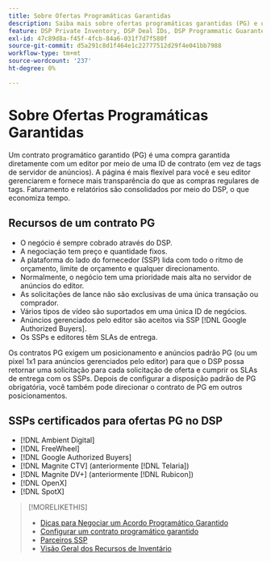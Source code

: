 ```yaml
---
title: Sobre Ofertas Programáticas Garantidas
description: Saiba mais sobre ofertas programáticas garantidas (PG) e quais SSPs são certificados para fornecê-las.
feature: DSP Private Inventory, DSP Deal IDs, DSP Programmatic Guaranteed Deals
exl-id: 47c89d8a-f45f-4fcb-84a6-031f7d7f580f
source-git-commit: d5a291c8d1f464e1c22777512d29f4e041bb7988
workflow-type: tm+mt
source-wordcount: '237'
ht-degree: 0%

---
```


# Sobre Ofertas Programáticas Garantidas

Um contrato programático garantido (PG) é uma compra garantida diretamente com um editor por meio de uma ID de contrato (em vez de tags de servidor de anúncios). A página é mais flexível para você e seu editor gerenciarem e fornece mais transparência do que as compras regulares de tags. Faturamento e relatórios são consolidados por meio do DSP, o que economiza tempo.

## Recursos de um contrato PG

* O negócio é sempre cobrado através do DSP.
* A negociação tem preço e quantidade fixos.
* A plataforma do lado do fornecedor (SSP) lida com todo o ritmo de orçamento, limite de orçamento e qualquer direcionamento.
* Normalmente, o negócio tem uma prioridade mais alta no servidor de anúncios do editor.
* As solicitações de lance não são exclusivas de uma única transação ou comprador.
* Vários tipos de vídeo são suportados em uma única ID de negócios.
* Anúncios gerenciados pelo editor são aceitos via SSP [!DNL Google Authorized Buyers].
* Os SSPs e editores têm SLAs de entrega.

Os contratos PG exigem um posicionamento e anúncios padrão PG (ou um pixel 1x1 para anúncios gerenciados pelo editor) para que o DSP possa retornar uma solicitação para cada solicitação de oferta e cumprir os SLAs de entrega com os SSPs. Depois de configurar a disposição padrão de PG obrigatória, você também pode direcionar o contrato de PG em outros posicionamentos.

## SSPs certificados para ofertas PG no DSP

* [!DNL Ambient Digital]
* [!DNL FreeWheel]
* [!DNL Google Authorized Buyers]
* [!DNL Magnite CTV] (anteriormente [!DNL Telaria])
* [!DNL Magnite DV+] (anteriormente [!DNL Rubicon])
* [!DNL OpenX]
* [!DNL SpotX]

>[!MORELIKETHIS]
>
>* [Dicas para Negociar um Acordo Programático Garantido](/help/dsp/inventory/programmatic-guaranteed-tips.md)
>* [Configurar um contrato programático garantido](programmatic-guaranteed-set-up.md)
>* [Parceiros SSP](ssp-partners.md)
>* [Visão Geral dos Recursos de Inventário](inventory-overview.md)
